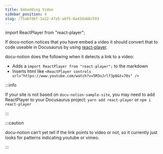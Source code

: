 ```yaml
---
title: Embedding Video
sidebar_position: 4
slug: /75abfd6f-3a22-47a5-a0f5-0a43da68c593
---
```


import ReactPlayer from "react-player";

If docu-notion notices that you have embed a video it should convert that to code useable in Docusaurus by using [react-player](https://www.npmjs.com/package/react-player).


<ReactPlayer controls url="https://www.youtube.com/watch?v=FXIrojSK3Jo" />


docu-notion does the following when it detects a link to a video:

- Adds a `import ReactPlayer from "react-player";` to the markdown
- Inserts html like `<ReactPlayer controls url="https://www.youtube.com/watch?v=5M3nJrlf3p0&t=70s" />`

:::info

If your site is not based on `docu-notion-sample-site`, you may need to add ReactPlayer to your Docusaurus project:
`yarn add react-player` or `npm i react-player`

:::




:::caution

docu-notion can’t yet tell if the link points to video or not, so it currently just looks for patterns indicating youtube or vimeo.

:::



